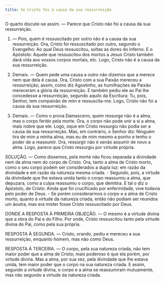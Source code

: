 ```yaml
---
title: Se Cristo foi à causa da sua ressurreição
---
```


O quarto discute-se assim. — Parece que Cristo não foi a causa da sua ressurreição.  

1. — Pois, quem é ressuscitado por outro não é a causa da sua ressurreição. Ora, Cristo foi ressuscitado por outro, segundo o Evangelho: Ao qual Deus ressuscitou, soltas as dores do inferno. E o Apóstolo: Aquele que ressuscitou dos mortos a Jesus Cristo também dará vida aos vossos corpos mortais, etc. Logo, Cristo não é a causa da sua ressurreição.  

2. Demais. — Quem pede uma causa a outro não dizemos que a merece nem que dela é causa. Ora, Cristo com a sua Paixão mereceu a ressurreição; assim, como diz Agostinho, as humilhações da Paixão mereceram a glória da ressurreição. E também pediu ele ao Pai lhe concedesse a ressurreição, segundo aquilo da Escritura: Tu, pois, Senhor, tem compaixão de mim e ressuscita-me. Logo, Cristo não foi a causa da sua ressurreição.  

3. Demais. — Como o prova Damasceno, quem ressurge não é a alma, mas o corpo ferido pela morte. Ora, o corpo não pode unir a si a alma, mais nobre que ele. Logo, oque em Cristo ressurgiu não podia ser a causa da sua ressurreição.  Mas, em contrário, o Senhor diz: Ninguém tira de mim a minha alma, mas eu de mim mesmo a ponho e tenho o poder de a reassumir. Ora, ressurgir não é senão assumir de novo a alma. Logo, parece que Cristo ressurgiu por virtude própria.  

SOLUÇÃO. — Como dissemos, pela morte não ficou separada a divindade nem da alma nem do corpo de Cristo. Ora, tanto a alma de Cristo morto, como o seu corpo podem ser considerados a dupla luz: em razão da divindade e em razão da natureza mesma criada. - Segundo, pois, a virtude da divindade que lhe estava unida tanto o corpo reassumiu a alma, que depuzara, como a culpa reassumiu o corpo, que demitira. E tal o diz o Apóstolo, de Cristo: Ainda que foi crucificado por enfermidade, vive todavia pelo poder de Deus. - Se porém considerarmos o corpo e a alma de Cristo morto, quanto à virtude da natureza criada, então não podiam ser reunidos um àoutra, mas era mister fosse Cristo ressuscitado por Deus.  

DONDE A RESPOSTA À PRIMEIRA OBJEÇÃO. — O mesmo é a virtude divina que a obra do Pai e do Filho. Por onde, Cristo ressuscitou tanto pela virtude divina do Pai, como pela sua própria.  

RESPOSTA À SEGUNDA. — Cristo, orando, pediu e mereceu a sua ressurreição, enquanto homem, mas não como Deus.  

RESPOSTA À TERCEIRA. — O corpo, pela sua natureza criada, não tem maior poder que a alma de Cristo; mais poderoso é que ela porém, por virtude divina. Mas a alma, por sua vez, pela divindade que lhe estava unida, tem maior poder que o corpo na sua natureza criada. E assim, segundo a virtude divina, o corpo e a alma se reassumiram mutuamente, mas não segundo a virtude da natureza criada.